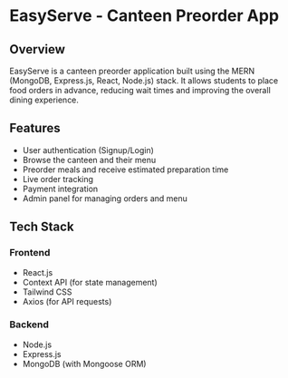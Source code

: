 # EasyServe - Canteen Preorder App

## Overview
EasyServe is a canteen preorder application built using the MERN (MongoDB, Express.js, React, Node.js) stack. It allows students to place food orders in advance, reducing wait times and improving the overall dining experience.

## Features
- User authentication (Signup/Login)
- Browse the canteen and their menu
- Preorder meals and receive estimated preparation time
- Live order tracking
- Payment integration
- Admin panel for managing orders and menu

## Tech Stack
### Frontend
- React.js
- Context API (for state management)
- Tailwind CSS
- Axios (for API requests)

### Backend
- Node.js
- Express.js
- MongoDB (with Mongoose ORM)

